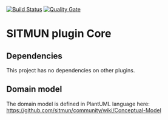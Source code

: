 [![Build Status](https://travis-ci.org/sitmun/sitmun-plugin-core.svg?branch=master)](https://travis-ci.org/sitmun/sitmun-plugin-core)
[![Quality Gate](https://sonarcloud.io/api/project_badges/measure?project=org.sitmun%3Asitmun-plugin-core&metric=alert_status)](https://sonarcloud.io/dashboard?id=org.sitmun%3Asitmun-plugin-core)


# SITMUN plugin Core

## Dependencies
This project has no dependencies on other plugins.

## Domain model
The domain model is defined in PlantUML language here: https://github.com/sitmun/community/wiki/Conceptual-Model

